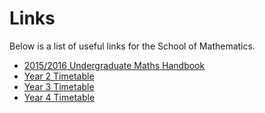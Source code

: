 Links
=====
Below is a list of useful links for the School of Mathematics.

- [2015/2016 Undergraduate Maths Handbook](https://canvas.bham.ac.uk/courses/15321/files/2038792/download?wrap=1)
- [Year 2 Timetable](https://canvas.bham.ac.uk/courses/15321/files/2056300/download?wrap=1)
- [Year 3 Timetable](https://canvas.bham.ac.uk/courses/15321/files/2056304/download?wrap=1)
- [Year 4 Timetable](https://canvas.bham.ac.uk/courses/15321/files/2056347/download?wrap=1)